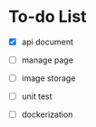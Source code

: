 # To-do List

- [x] api document

- [ ] manage page

- [ ] image storage

- [ ] unit test

- [ ] dockerization